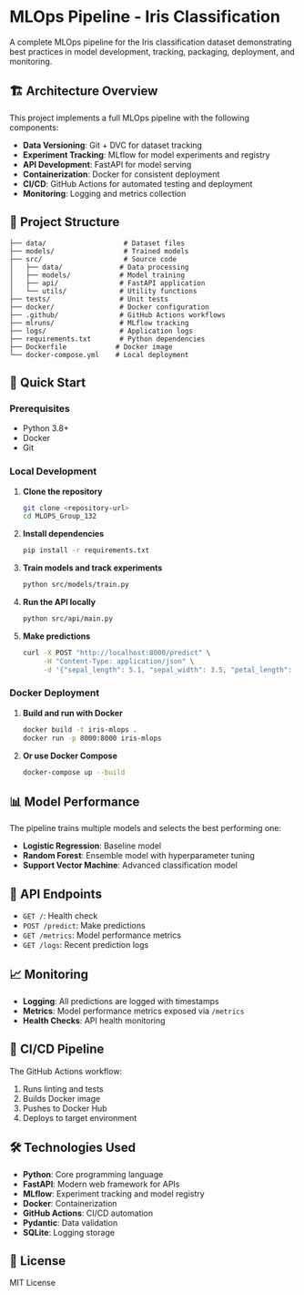 # MLOps Pipeline - Iris Classification

A complete MLOps pipeline for the Iris classification dataset demonstrating best practices in model development, tracking, packaging, deployment, and monitoring.

## 🏗️ Architecture Overview

This project implements a full MLOps pipeline with the following components:

- **Data Versioning**: Git + DVC for dataset tracking
- **Experiment Tracking**: MLflow for model experiments and registry
- **API Development**: FastAPI for model serving
- **Containerization**: Docker for consistent deployment
- **CI/CD**: GitHub Actions for automated testing and deployment
- **Monitoring**: Logging and metrics collection

## 📁 Project Structure

```
├── data/                   # Dataset files
├── models/                 # Trained models
├── src/                    # Source code
│   ├── data/              # Data processing
│   ├── models/            # Model training
│   ├── api/               # FastAPI application
│   └── utils/             # Utility functions
├── tests/                 # Unit tests
├── docker/                # Docker configuration
├── .github/               # GitHub Actions workflows
├── mlruns/                # MLflow tracking
├── logs/                  # Application logs
├── requirements.txt       # Python dependencies
├── Dockerfile            # Docker image
└── docker-compose.yml    # Local deployment
```

## 🚀 Quick Start

### Prerequisites

- Python 3.8+
- Docker
- Git

### Local Development

1. **Clone the repository**
   ```bash
   git clone <repository-url>
   cd MLOPS_Group_132
   ```

2. **Install dependencies**
   ```bash
   pip install -r requirements.txt
   ```

3. **Train models and track experiments**
   ```bash
   python src/models/train.py
   ```

4. **Run the API locally**
   ```bash
   python src/api/main.py
   ```

5. **Make predictions**
   ```bash
   curl -X POST "http://localhost:8000/predict" \
        -H "Content-Type: application/json" \
        -d '{"sepal_length": 5.1, "sepal_width": 3.5, "petal_length": 1.4, "petal_width": 0.2}'
   ```

### Docker Deployment

1. **Build and run with Docker**
   ```bash
   docker build -t iris-mlops .
   docker run -p 8000:8000 iris-mlops
   ```

2. **Or use Docker Compose**
   ```bash
   docker-compose up --build
   ```

## 📊 Model Performance

The pipeline trains multiple models and selects the best performing one:

- **Logistic Regression**: Baseline model
- **Random Forest**: Ensemble model with hyperparameter tuning
- **Support Vector Machine**: Advanced classification model

## 🔧 API Endpoints

- `GET /`: Health check
- `POST /predict`: Make predictions
- `GET /metrics`: Model performance metrics
- `GET /logs`: Recent prediction logs

## 📈 Monitoring

- **Logging**: All predictions are logged with timestamps
- **Metrics**: Model performance metrics exposed via `/metrics`
- **Health Checks**: API health monitoring

## 🔄 CI/CD Pipeline

The GitHub Actions workflow:
1. Runs linting and tests
2. Builds Docker image
3. Pushes to Docker Hub
4. Deploys to target environment

## 🛠️ Technologies Used

- **Python**: Core programming language
- **FastAPI**: Modern web framework for APIs
- **MLflow**: Experiment tracking and model registry
- **Docker**: Containerization
- **GitHub Actions**: CI/CD automation
- **Pydantic**: Data validation
- **SQLite**: Logging storage

## 📝 License

MIT License 